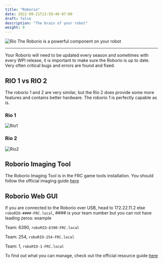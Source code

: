 ```yaml
---
title: "Roborio"
date: 2022-09-21T13:59:48-07:00
draft: false
description: "The brain of your robot"
weight: 0
---
```

![Rio](/images/Roborio.png?width=200px&height=200px)
The Roborio is a powerful component on your robot

---

Your Roborio will need to be updated every season and sometimes with every WPI release, it is important to make sure the Roborio is up to date. Very often critical bugs and errors are found and fixed.

## RIO 1 vs RIO 2

The roborio 1 and 2 are very similar, but the Rio 2 does provide some more features and contains better hardware. The roborio 1 is perfectly capable as is.
### Rio 1
![Rio1](/images/RoborioKey.jpg?width=500px&height=400px)

### Rio 2
![Rio2](/images/Roborio2Key.png?width=500px&height=400px)


## Roborio Imaging Tool
The Roborio Imaging Tool is in the FRC game tools installation. You should follow the official imaging guide [here](https://docs.wpilib.org/en/stable/docs/zero-to-robot/step-3/imaging-your-roborio.html)

## Roborio Web GUI
If you are connected to the Roborio over USB, head to 172.22.11.2
else `roboRIO-####-FRC.local`, #### is your team number but you can not have leading zeros: example

Team: 6390, `roboRIO-6390-FRC.local`

Team: 254, `roboRIO-254-FRC.local`

Team: 1, `roboRIO-1-FRC.local`

To find out what you can manage, check out the official resource guide [here](https://docs.wpilib.org/en/stable/docs/software/roborio-info/roborio-web-dashboard.html#system-configuration-tab)
